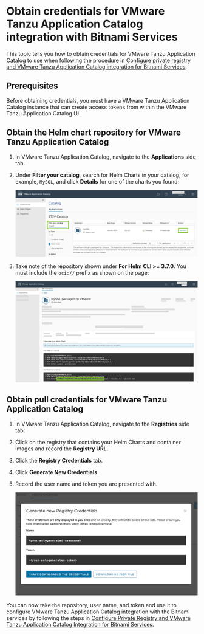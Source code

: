 # Obtain credentials for VMware Tanzu Application Catalog integration with Bitnami Services

This topic tells you how to obtain credentials for VMware Tanzu Application Catalog to use
when following the procedure in [Configure private registry and VMware Tanzu Application Catalog integration for Bitnami Services](./configure-private-reg-integration.hbs.md).

## <a id='prereqs'></a> Prerequisites

Before obtaining credentials, you must have a VMware Tanzu Application Catalog
instance that can create access tokens from within the VMware Tanzu Application Catalog UI.

## <a id='repo'></a> Obtain the Helm chart repository for VMware Tanzu Application Catalog

1. In VMware Tanzu Application Catalog, navigate to the **Applications** side tab.

2. Under **Filter your catalog**, search for Helm Charts in your catalog, for example, `MySQL`, and
click **Details** for one of the charts you found:

   ![The applications tab in the VMware Tanzu Application Catalog UI. The catalog is filtered with the search term MySQL and by type Helm chart.](../../images/vac-creds-2.png)

3. Take note of the repository shown under **For Helm CLI >= 3.7.0**. You must include the `oci://`
prefix as shown on the page:

   ![A MySQL Helm chart page in the Tanzu Application Catalog UI. The repo name is highlighted in the list of commands for consuming the Helm chart.](../../images/vac-creds-3.png)

## <a id='creds'></a> Obtain pull credentials for VMware Tanzu Application Catalog

1. In VMware Tanzu Application Catalog, navigate to the **Registries** side tab:

2. Click on the registry that contains your Helm Charts and container images and record the **Registry URL**.

3. Click the **Registry Credentials** tab.

4. Click **Generate New Credentials**.

5. Record the user name and token you are presented with.

   ![Generate new credentials dialog box showing a name and token.](../../images/vac-creds-7.png)

You can now take the repository, user name, and token and use it to configure VMware Tanzu Application Catalog
integration with the Bitnami services by following the steps in
[Configure Private Registry and VMware Tanzu Application Catalog Integration for Bitnami Services](./configure-private-reg-integration.hbs.md).
